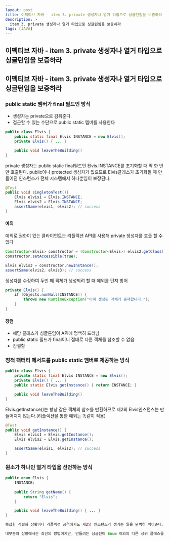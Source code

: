 ```yaml
---
layout: post
title: 이펙티브 자바 - item 3. private 생성자나 열거 타입으로 싱글턴임을 보증하라 [JAVA]
description: >
  item 3. private 생성자나 열거 타입으로 싱글턴임을 보증하라
tags: [JAVA]
---
```


## 이펙티브 자바 - item 3. private 생성자나 열거 타입으로 싱글턴임을 보증하라

## 이펙티브 자바 - item 3. private 생성자나 열거 타입으로 싱글턴임을 보증하라


### public static 멤버가 final 필드인 방식

- 생성자는 private으로 감춰준다.
- 접근할 수 있는 수단으로 public static 멤버를 사용한다

~~~java
public class Elvis {
	public static final Elvis INSTANCE = new Elvis();
	private Elvis() { ... }

	public void leaveTheBuilding()
}
~~~

private 생성자는 public static final필드인 Elvis.INSTANCE를 초기화할 때 딱 한 번만 호출된다.
public이나 protected 생성자가 없으므로 Elvis클래스가 초기화될 때 만들어진 인스턴스가 전체 시스템에서 하나뿐임이 보장된다.

~~~java
@Test
public void singletonTest(){
    Elvis elvis1 = Elvis.INSTANCE;
	Elvis elvis2 = Elvis.INSTANCE;
	assertSame(elvis1, elvis2); // success 
}
~~~


#### 예외

예외로 권한이 있는 클라이언트는 리플랙션 API를 사용해 private 생성자를 호출 할 수 있다 

~~~java
Constructor<Elvis> constructor = (Constructor<Elvis>) elvis2.getClass().getDeclaredConstructor();
constructor.setAccessible(true);

Elvis elvis3 = constructor.newInstance();
assertSame(elvis2, elvis3); // success
~~~


생성자를 수정하여 두번 째 객체가 생성되려 할 때 예외를 던져 방어

~~~java
private Elvis() {
	if (Objects.nonNull(INSTANCE)) {
		throws new RuntimeException("이미 생성된 객체가 존재합니다.");
	}
}
~~~

#### 장점

- 해당 클래스가 싱글톤임이 API에 명백히 드러남
- public static 필드가 final이니 절대로 다른 객체를 참조할 수 없음
- 간결함




### 정적 팩터리 메서드를 public static 멤버로 제공하는 방식

~~~java
public class Elvis {
	private static final Elvis INSTANCE = new Elvis();
	private Elvis() { ... }
	public static Elvis getInstance() { return INSTANCE; }

	public void leaveTheBuilding()
}
~~~

Elvis.getInstance()는 항상 같은 객체의 참조를 반환하므로 제2의 Elvis인스턴스는 만들어지지 않는다.(리플렉션을 통한 예외는 똑같이 적용)

~~~java
@Test
public void getInstance() {
	Elvis elvis1 = Elvis.getInstance();
	Elvis elvis2 = Elvis.getInstance();

	assertSame(elvis1, elvis2); // success
}
~~~

### 원소가 하나인 열거 타입을 선언하는 방식

~~~java
public enum Elvis {
	INSTANCE; 
	
	public String getName() {
		return "Elvis";
	}

	public void leaveTheBuilding() { ... }
}

복잡한 직렬화 상황이나 리플렉션 공격에서도 제2의 인스턴스가 생기는 일을 완벽히 막아준다.

대부분의 상황에서는 최선의 방법이지만, 만들려는 싱글턴이 Enum 이외의 다른 상위 클래스를 상속해야 한다면 이 방법은 사용할 수 없다.

